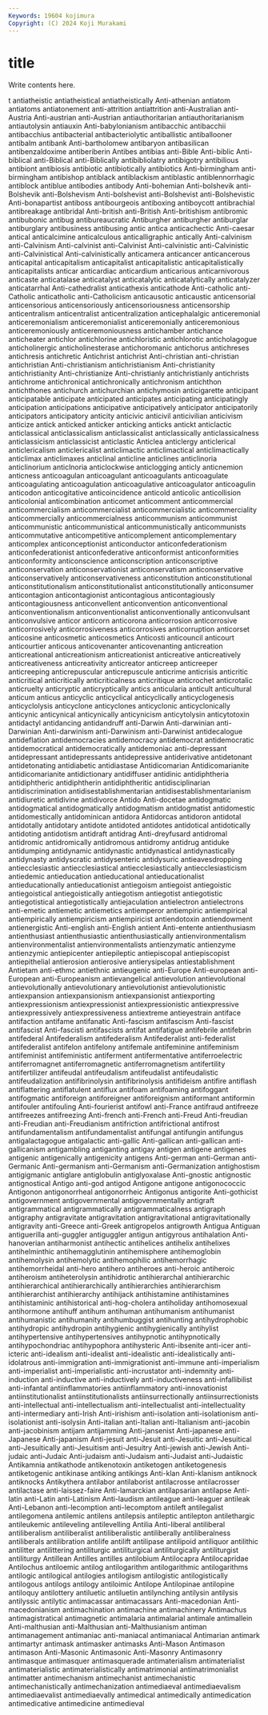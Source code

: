 ```yaml
---
Keywords: 19604 kojimura
Copyright: (C) 2024 Koji Murakami
---
```


# title

Write contents here.



t antiatheistic antiatheistical antiatheistically Anti-athenian
antiatom antiatoms antiatonement anti-attrition antiattrition anti-Australian anti-Austria Anti-austrian anti-Austrian antiauthoritarian
antiauthoritarianism antiautolysin antiauxin Anti-babylonianism antibacchic antibacchii antibacchius antibacterial antibacteriolytic antiballistic
antiballooner antibalm antibank Anti-bartholomew antibaryon antibasilican antibenzaldoxime antiberiberin Antibes antibias
anti-Bible Anti-biblic Anti-biblical anti-Biblical anti-Biblically antibibliolatry antibigotry antibilious antibiont antibiosis
antibiotic antibiotically antibiotics Anti-birmingham anti-birmingham antibishop antiblack antiblackism antiblastic antiblennorrhagic
antiblock antiblue antibodies antibody Anti-bohemian Anti-bolshevik anti-Bolshevik anti-Bolshevism Anti-bolshevist anti-Bolshevist
anti-Bolshevistic Anti-bonapartist antiboss antibourgeois antiboxing antiboycott antibrachial antibreakage antibridal Anti-british
anti-British Anti-britishism antibromic antibubonic antibug antibureaucratic Antiburgher antiburgher antiburglar antiburglary
antibusiness antibusing antic antica anticachectic Anti-caesar antical anticalcimine anticalculous anticalligraphic
antically Anti-calvinism anti-Calvinism Anti-calvinist anti-Calvinist Anti-calvinistic anti-Calvinistic anti-Calvinistical Anti-calvinistically anticamera
anticancer anticancerous anticapital anticapitalism anticapitalist anticapitalistic anticapitalistically anticapitalists anticar anticardiac
anticardium anticarious anticarnivorous anticaste anticatalase anticatalyst anticatalytic anticatalytically anticatalyzer anticatarrhal
Anti-cathedralist anticathexis anticathode Anti-catholic anti-Catholic anticatholic anti-Catholicism anticausotic anticaustic anticensorial
anticensorious anticensoriously anticensoriousness anticensorship anticentralism anticentralist anticentralization anticephalalgic anticeremonial anticeremonialism
anticeremonialist anticeremonially anticeremonious anticeremoniously anticeremoniousness antichamber antichance anticheater antichlor antichlorine
antichloristic antichlorotic anticholagogue anticholinergic anticholinesterase antichoromanic antichorus antichreses antichresis antichretic
Antichrist antichrist Anti-christian anti-christian antichristian Anti-christianism antichristianism Anti-christianity antichristianity Anti-christianize
Anti-christianly antichristianly antichrists antichrome antichronical antichronically antichronism antichthon antichthones antichurch
antichurchian antichymosin anticigarette anticipant anticipatable anticipate anticipated anticipates anticipating anticipatingly
anticipation anticipations anticipative anticipatively anticipator anticipatorily anticipators anticipatory anticity anticivic
anticivil anticivilian anticivism anticize antick anticked anticker anticking anticks antickt
anticlactic anticlassical anticlassicalism anticlassicalist anticlassically anticlassicalness anticlassicism anticlassicist anticlastic Anticlea
anticlergy anticlerical anticlericalism anticlericalist anticlimactic anticlimactical anticlimactically anticlimax anticlimaxes anticlinal
anticline anticlines anticlinoria anticlinorium anticlnoria anticlockwise anticlogging anticly anticnemion anticness
anticoagulan anticoagulant anticoagulants anticoagulate anticoagulating anticoagulation anticoagulative anticoagulator anticoagulin anticodon
anticogitative anticoincidence anticold anticolic anticollision anticolonial anticombination anticomet anticomment anticommercial
anticommercialism anticommercialist anticommercialistic anticommerciality anticommercially anticommercialness anticommunism anticommunist anticommunistic anticommunistical
anticommunistically anticommunists anticommutative anticompetitive anticomplement anticomplementary anticomplex anticonceptionist anticonductor anticonfederationism
anticonfederationist anticonfederative anticonformist anticonformities anticonformity anticonscience anticonscription anticonscriptive anticonservation anticonservationist
anticonservatism anticonservative anticonservatively anticonservativeness anticonstitution anticonstitutional anticonstitutionalism anticonstitutionalist anticonstitutionally anticonsumer
anticontagion anticontagionist anticontagious anticontagiously anticontagiousness anticonvellent anticonvention anticonventional anticonventionalism anticonventionalist
anticonventionally anticonvulsant anticonvulsive anticor anticorn anticorona anticorrosion anticorrosive anticorrosively anticorrosiveness
anticorrosives anticorruption anticorset anticosine anticosmetic anticosmetics Anticosti anticouncil anticourt anticourtier
anticous anticovenanter anticovenanting anticreation anticreational anticreationism anticreationist anticreative anticreatively anticreativeness
anticreativity anticreator anticreep anticreeper anticreeping anticrepuscular anticrepuscule anticrime anticrisis anticritic
anticritical anticritically anticriticalness anticritique anticrochet anticrotalic anticruelty anticryptic anticryptically antics
anticularia anticult anticultural anticum anticus anticyclic anticyclical anticyclically anticyclogenesis anticyclolysis
anticyclone anticyclones anticyclonic anticyclonically anticynic anticynical anticynically anticynicism anticytolysin anticytotoxin
antidactyl antidancing antidandruff anti-Darwin Anti-darwinian anti-Darwinian Anti-darwinism anti-Darwinism anti-Darwinist antidecalogue
antideflation antidemocracies antidemocracy antidemocrat antidemocratic antidemocratical antidemocratically antidemoniac anti-depressant antidepressant
antidepressants antidepressive antiderivative antidetonant antidetonating antidiabetic antidiastase Antidicomarian Antidicomarianite antidicomarianite
antidictionary antidiffuser antidinic antidiphtheria antidiphtheric antidiphtherin antidiphtheritic antidisciplinarian antidiscrimination antidisestablishmentarian
antidisestablishmentarianism antidiuretic antidivine antidivorce Antido Anti-docetae antidogmatic antidogmatical antidogmatically antidogmatism
antidogmatist antidomestic antidomestically antidominican antidora Antidorcas antidoron antidotal antidotally antidotary
antidote antidoted antidotes antidotical antidotically antidoting antidotism antidraft antidrag Anti-dreyfusard
antidromal antidromic antidromically antidromous antidromy antidrug antiduke antidumping antidynamic antidynastic
antidynastical antidynastically antidynasty antidyscratic antidysenteric antidysuric antieavesdropping antiecclesiastic antiecclesiastical antiecclesiastically
antiecclesiasticism antiedemic antieducation antieducational antieducationalist antieducationally antieducationist antiegoism antiegoist antiegoistic
antiegoistical antiegoistically antiegotism antiegotist antiegotistic antiegotistical antiegotistically antiejaculation antielectron antielectrons
anti-emetic antiemetic antiemetics antiemperor antiempiric antiempirical antiempirically antiempiricism antiempiricist antiendotoxin
antiendowment antienergistic Anti-english anti-English antient Anti-entente antienthusiasm antienthusiast antienthusiastic antienthusiastically
antienvironmentalism antienvironmentalist antienvironmentalists antienzymatic antienzyme antienzymic antiepicenter antiepileptic antiepiscopal antiepiscopist
antiepithelial antierosion antierosive antierysipelas antiestablishment Antietam anti-ethmc antiethnic antieugenic anti-Europe
Anti-european anti-European anti-Europeanism antievangelical antievolution antievolutional antievolutionally antievolutionary antievolutionist antievolutionistic
antiexpansion antiexpansionism antiexpansionist antiexporting antiexpressionism antiexpressionist antiexpressionistic antiexpressive antiexpressively antiexpressiveness
antiextreme antieyestrain antiface antifaction antifame antifanatic Anti-fascism antifascism Anti-fascist antifascist
Anti-fascisti antifascists antifat antifatigue antifebrile antifebrin antifederal Antifederalism antifederalism Antifederalist
anti-federalist antifederalist antifelon antifelony antifemale antifeminine antifeminism antifeminist antifeministic antiferment
antifermentative antiferroelectric antiferromagnet antiferromagnetic antiferromagnetism antifertility antifertilizer antifeudal antifeudalism antifeudalist
antifeudalistic antifeudalization antifibrinolysin antifibrinolysis antifideism antifire antiflash antiflattering antiflatulent antiflux
antifoam antifoaming antifoggant antifogmatic antiforeign antiforeigner antiforeignism antiformant antiformin antifouler
antifouling Anti-fourierist antifowl anti-France antifraud antifreeze antifreezes antifreezing Anti-french anti-French
anti-Freud Anti-freudian anti-Freudian anti-Freudianism antifriction antifrictional antifrost antifundamentalism antifundamentalist antifungal
antifungin antifungus antigalactagogue antigalactic anti-gallic Anti-gallican anti-gallican anti-gallicanism antigambling antiganting
antigay antigen antigene antigenes antigenic antigenically antigenicity antigens Anti-german anti-German
anti-Germanic Anti-germanism anti-Germanism anti-Germanization antighostism antigigmanic antiglare antiglobulin antiglyoxalase Anti-gnostic
antignostic antignostical Antigo anti-god antigod Antigone antigone antigonococcic Antigonon antigonorrheal
antigonorrheic Antigonus antigorite Anti-gothicist antigovernment antigovernmental antigovernmentally antigraft antigrammatical antigrammatically
antigrammaticalness antigraph antigraphy antigravitate antigravitation antigravitational antigravitationally antigravity anti-Greece anti-Greek
antigropelos antigrowth Antigua Antiguan antiguerilla anti-guggler antiguggler antigun antigyrous antihalation
Anti-hanoverian antiharmonist antihectic antihelices antihelix antihelixes antihelminthic antihemagglutinin antihemisphere antihemoglobin
antihemolysin antihemolytic antihemophilic antihemorrhagic antihemorrheidal anti-hero antihero antiheroes anti-heroic antiheroic
antiheroism antiheterolysin antihidrotic antihierarchal antihierarchic antihierarchical antihierarchically antihierarchies antihierarchism antihierarchist
antihierarchy antihijack antihistamine antihistamines antihistaminic antihistorical anti-hog-cholera antiholiday antihomosexual antihormone
antihuff antihum antihuman antihumanism antihumanist antihumanistic antihumanity antihumbuggist antihunting antihydrophobic
antihydropic antihydropin antihygienic antihygienically antihylist antihypertensive antihypertensives antihypnotic antihypnotically antihypochondriac
antihypophora antihysteric Anti-ibsenite anti-icer anti-icteric anti-idealism anti-idealist anti-idealistic anti-idealistically anti-idolatrous
anti-immigration anti-immigrationist anti-immune anti-imperialism anti-imperialist anti-imperialistic anti-incrustator anti-indemnity anti-induction anti-inductive
anti-inductively anti-inductiveness anti-infallibilist anti-infantal antiinflammatories antiinflammatory anti-innovationist antiinstitutionalist antiinstitutionalists antiinsurrectionally
antiinsurrectionists anti-intellectual anti-intellectualism anti-intellectualist anti-intellectuality anti-intermediary anti-Irish Anti-irishism anti-isolation anti-isolationism
anti-isolationist anti-isolysin Anti-italian anti-Italian anti-Italianism anti-jacobin anti-jacobinism antijam antijamming Anti-jansenist
Anti-japanese anti-Japanese Anti-japanism Anti-jesuit anti-Jesuit anti-Jesuitic anti-Jesuitical anti-Jesuitically anti-Jesuitism anti-Jesuitry
Anti-jewish anti-Jewish Anti-judaic anti-Judaic Anti-judaism anti-Judaism anti-Judaist anti-Judaistic Antikamnia antikathode
antikenotoxin antiketogen antiketogenesis antiketogenic antikinase antiking antikings Anti-klan Anti-klanism antiknock
antiknocks Antikythera antilabor antilaborist antilacrosse antilacrosser antilactase anti-laissez-faire Anti-lamarckian antilapsarian
antilapse Anti-latin anti-Latin anti-Latinism Anti-laudism antileague anti-leaguer antileak Anti-Lebanon anti-lecomption
anti-lecomptom antileft antilegalist antilegomena antilemic antilens antilepsis antileptic antilepton antilethargic
antileukemic antileveling antilevelling Antilia Anti-liberal antiliberal antiliberalism antiliberalist antiliberalistic antiliberally
antiliberalness antiliberals antilibration antilife antilift antilipase antilipoid antiliquor antilithic antilitter
antilittering antiliturgic antiliturgical antiliturgically antiliturgist antiliturgy Antillean Antilles antilles antilobium
Antilocapra Antilocapridae Antilochus antiloemic antilog antilogarithm antilogarithmic antilogarithms antilogic antilogical
antilogies antilogism antilogistic antilogistically antilogous antilogs antilogy antiloimic Antilope Antilopinae
antilopine antiloquy antilottery antiluetic antiluetin antilynching antilysin antilysis antilyssic antilytic
antimacassar antimacassars Anti-macedonian Anti-macedonianism antimachination antimachine antimachinery Antimachus antimagistratical antimagnetic
antimalaria antimalarial antimale antimallein Anti-malthusian anti-Malthusian anti-Malthusianism antiman antimanagement antimaniac
anti-maniacal antimaniacal Antimarian antimark antimartyr antimask antimasker antimasks Anti-Mason Antimason
antimason Anti-Masonic Antimasonic Anti-Masonry Antimasonry antimasque antimasquer antimasquerade antimaterialism antimaterialist
antimaterialistic antimaterialistically antimatrimonial antimatrimonialist antimatter antimechanism antimechanist antimechanistic antimechanistically antimechanization
antimediaeval antimediaevalism antimediaevalist antimediaevally antimedical antimedically antimedication antimedicative antimedicine antimedieval
